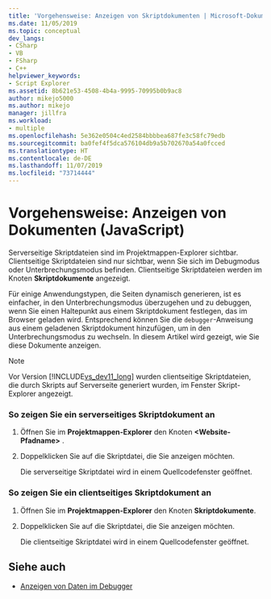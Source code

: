 ```yaml
---
title: 'Vorgehensweise: Anzeigen von Skriptdokumenten | Microsoft-Dokumentation'
ms.date: 11/05/2019
ms.topic: conceptual
dev_langs:
- CSharp
- VB
- FSharp
- C++
helpviewer_keywords:
- Script Explorer
ms.assetid: 8b621e53-4508-4b4a-9995-70995b0b9ac8
author: mikejo5000
ms.author: mikejo
manager: jillfra
ms.workload:
- multiple
ms.openlocfilehash: 5e362e0504c4ed2584bbbbea687fe3c58fc79edb
ms.sourcegitcommit: ba0fef4f5dca576104db9a5b702670a54a0fcced
ms.translationtype: HT
ms.contentlocale: de-DE
ms.lasthandoff: 11/07/2019
ms.locfileid: "73714444"
---
```

# <a name="how-to-view-script-documents-javascript"></a>Vorgehensweise: Anzeigen von Dokumenten (JavaScript)

Serverseitige Skriptdateien sind im Projektmappen-Explorer sichtbar. Clientseitige Skriptdateien sind nur sichtbar, wenn Sie sich im Debugmodus oder Unterbrechungsmodus befinden. Clientseitige Skriptdateien werden im Knoten **Skriptdokumente** angezeigt.

Für einige Anwendungstypen, die Seiten dynamisch generieren, ist es einfacher, in den Unterbrechungsmodus überzugehen und zu debuggen, wenn Sie einen Haltepunkt aus einem Skriptdokument festlegen, das im Browser geladen wird. Entsprechend können Sie die `debugger`-Anweisung aus einem geladenen Skriptdokument hinzufügen, um in den Unterbrechungsmodus zu wechseln. In diesem Artikel wird gezeigt, wie Sie diese Dokumente anzeigen.

> [!NOTE]
> Vor Version [!INCLUDE[vs_dev11_long](../data-tools/includes/vs_dev11_long_md.md)] wurden clientseitige Skriptdateien, die durch Skripts auf Serverseite generiert wurden, im Fenster Skript-Explorer angezeigt.

### <a name="to-view-a-server-side-script-document"></a>So zeigen Sie ein serverseitiges Skriptdokument an

1. Öffnen Sie im **Projektmappen-Explorer** den Knoten **\<Website-Pfadname>** .

2. Doppelklicken Sie auf die Skriptdatei, die Sie anzeigen möchten.

     Die serverseitige Skriptdatei wird in einem Quellcodefenster geöffnet.

### <a name="to-view-a-client-side-script-document"></a>So zeigen Sie ein clientseitiges Skriptdokument an

1. Öffnen Sie im **Projektmappen-Explorer** den Knoten **Skriptdokumente**.

2. Doppelklicken Sie auf die Skriptdatei, die Sie anzeigen möchten.

     Die clientseitige Skriptdatei wird in einem Quellcodefenster geöffnet.

## <a name="see-also"></a>Siehe auch
- [Anzeigen von Daten im Debugger](../debugger/viewing-data-in-the-debugger.md)